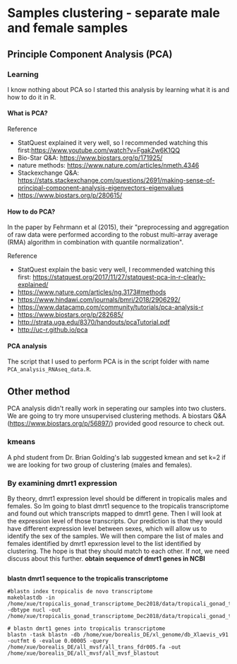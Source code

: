 # Samples clustering - separate male and female samples
## Principle Component Analysis (PCA)
### Learning
I know nothing about PCA so I started this analysis by learning what it is and how to do it in R. 

#### What is PCA?

Reference
- StatQuest explained it very well, so I recommended watching this first:https://www.youtube.com/watch?v=FgakZw6K1QQ  
- Bio-Star Q&A: https://www.biostars.org/p/171925/
- nature methods: https://www.nature.com/articles/nmeth.4346
- Stackexchange Q&A: https://stats.stackexchange.com/questions/2691/making-sense-of-principal-component-analysis-eigenvectors-eigenvalues
- https://www.biostars.org/p/280615/


#### How to do PCA?
In the paper by Fehrmann et al (2015), their "preprocessing and aggregation of raw data were performed according to the robust multi-array average (RMA) algorithm in combination with quantile normalization".

Reference
- StatQuest explain the basic very well, I recommended watching this first: https://statquest.org/2017/11/27/statquest-pca-in-r-clearly-explained/
- https://www.nature.com/articles/ng.3173#methods
- https://www.hindawi.com/journals/bmri/2018/2906292/
- https://www.datacamp.com/community/tutorials/pca-analysis-r
- https://www.biostars.org/p/282685/
- http://strata.uga.edu/8370/handouts/pcaTutorial.pdf
- http://uc-r.github.io/pca

#### PCA analysis
The script that I used to perform PCA is in the script folder with name `PCA_analysis_RNAseq_data.R`.

## Other method
PCA analysis didn't really work in seperating our samples into two clusters. We are going to try more unsupervised clustering methods. A biostars Q&A (https://www.biostars.org/p/56897/) provided good resource to check out. 
### kmeans
A phd student from Dr. Brian Golding's lab suggested kmean and set k=2 if we are looking for two group of clustering (males and females). 

### By examining dmrt1 expression
By theory, dmrt1 expression level should be different in tropicalis males and females. So Im going to blast dmrt1 sequence to the tropicalis transcriptome and found out which transcripts mapped to dmrt1 gene. Then I will look at the expression level of those transcripts. Our prediction is that they would have different expression level between sexes, which will allow us to identify the sex of the samples. We will then compare the list of males and females identified by dmrt1 epxression level to the list identified by clustering. The hope is that they should match to each other. If not, we need discuss about this further.
**obtain sequence of dmrt1 genes in NCBI**
```
```
**blastn dmrt1 sequence to the tropicalis transcriptome**
```
#blastn index tropicalis de novo transcriptome 
makeblastdb -in /home/xue/tropicalis_gonad_transcriptome_Dec2018/data/tropicali_gonad_transcriptome_trinityOut/tropicalis_transcriptome_build_dec2018/tropicalis_transcriptome_trinityOut.Trinity.fasta -dbtype nucl -out /home/xue/tropicalis_gonad_transcriptome_Dec2018/data/tropicali_gonad_transcriptome_trinityOut/tropicalis_transcriptome_build_dec2018/db_tropicalis_gonad_transcriptome_blastn/db_tropicalis_gonad_transcriptome

# blastn dmrt1 genes into tropicalis transcriptome
blastn -task blastn -db /home/xue/borealis_DE/xl_genome/db_Xlaevis_v91 -outfmt 6 -evalue 0.00005 -query  /home/xue/borealis_DE/all_mvsf/all_trans_fdr005.fa -out /home/xue/borealis_DE/all_mvsf/all_mvsf_blastout

```
